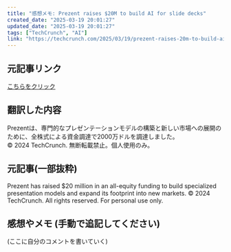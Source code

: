```yaml
---
title: "感想メモ: Prezent raises $20M to build AI for slide decks"
created_date: "2025-03-19 20:01:27"
updated_date: "2025-03-19 20:01:27"
tags: ["TechCrunch", "AI"]
link: "https://techcrunch.com/2025/03/19/prezent-raises-20m-to-build-ai-for-slide-decks/"
---
```

## 元記事リンク
[こちらをクリック](https://techcrunch.com/2025/03/19/prezent-raises-20m-to-build-ai-for-slide-decks/)

## 翻訳した内容
Prezentは、専門的なプレゼンテーションモデルの構築と新しい市場への展開のために、全株式による資金調達で2000万ドルを調達しました。  
© 2024 TechCrunch. 無断転載禁止。個人使用のみ。

## 元記事(一部抜粋)
Prezent has raised $20 million in an all-equity funding to build specialized presentation models and expand its footprint into new markets.
© 2024 TechCrunch. All rights reserved. For personal use only.

## 感想やメモ (手動で追記してください)
(ここに自分のコメントを書いていく)

